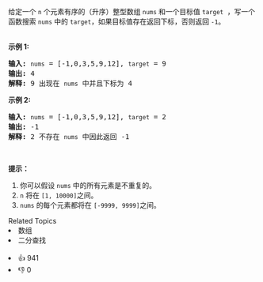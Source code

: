 <p>给定一个&nbsp;<code>n</code>&nbsp;个元素有序的（升序）整型数组&nbsp;<code>nums</code> 和一个目标值&nbsp;<code>target</code> &nbsp;，写一个函数搜索&nbsp;<code>nums</code>&nbsp;中的 <code>target</code>，如果目标值存在返回下标，否则返回 <code>-1</code>。</p>

<p><br> <strong>示例 1:</strong></br></p>

<pre><strong>输入:</strong> <span><code>nums</code></span> = [-1,0,3,5,9,12], <span><code>target</code></span> = 9
<strong>输出:</strong> 4
<strong>解释:</strong> 9 出现在 <span><code>nums</code></span> 中并且下标为 4
</pre>

<p><strong>示例&nbsp;2:</strong></p>

<pre><strong>输入:</strong> <span><code>nums</code></span> = [-1,0,3,5,9,12], <span><code>target</code></span> = 2
<strong>输出:</strong> -1
<strong>解释:</strong> 2 不存在 <span><code>nums</code></span> 中因此返回 -1
</pre>

<p>&nbsp;</p>

<p><strong>提示：</strong></p>

<ol> 
 <li>你可以假设 <code>nums</code>&nbsp;中的所有元素是不重复的。</li> 
 <li><code>n</code>&nbsp;将在&nbsp;<code>[1, 10000]</code>之间。</li> 
 <li><code>nums</code>&nbsp;的每个元素都将在&nbsp;<code>[-9999, 9999]</code>之间。</li> 
</ol>

<div><div>Related Topics</div><div><li>数组</li><li>二分查找</li></div></div><br><div><li>👍 941</li><li>👎 0</li></div>